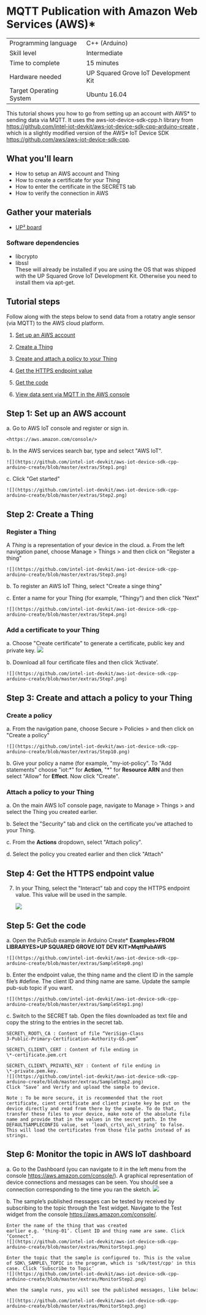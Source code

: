 # MQTT Publication with Amazon Web Services (AWS)\*
<table>
	<tr>
		<td>Programming language</td>
		<td>C++ (Arduino)</td>
	</tr>
	<tr>
		<td>Skill level</td>
		<td>Intermediate</td>
	</tr>
	<tr>
		<td>Time to complete</td>
		<td>15 minutes</td>
	</tr>
	<tr>
		<td>Hardware needed</td>
		<td>UP Squared Grove IoT Development Kit</td>
	</tr>
	<tr>
		<td>Target Operating System</td>
		<td>Ubuntu 16.04</td>
	</tr>
</table>

This tutorial shows you how to go from setting up an account with AWS\* to sending data via MQTT.  It uses the aws-iot-device-sdk-cpp.h library from https://github.com/intel-iot-devkit/aws-iot-device-sdk-cpp-arduino-create , which is a slightly modified version of the AWS\* IoT Device SDK https://github.com/aws/aws-iot-device-sdk-cpp.  

## What you'll learn
* How to setup an AWS account and Thing
* How to create a certificate for your Thing
* How to enter the certificate in the SECRETS tab 
* How to verify the connection in AWS

## Gather your materials
* [UP² board](http://www.up-board.org/upsquared/) 

### Software dependencies
* libcrypto
* libssl  
These will already be installed if you are using the OS that was shipped with the UP Squared Grove IoT Development Kit.  Otherwise you need to install them via apt-get.

## Tutorial steps
Follow along with the steps below to send data from a rotatry angle sensor (via MQTT) to the AWS cloud platform.

1. [Set up an AWS account](readme.md#step-1-set-up-an-AWS-account)

2. [Create a Thing](readme.md#step-2-create-a-thing)

3. [Create and attach a policy to your Thing](readme.md#step-3-create-and-attach-a-policy-to-your-thing)

4. [Get the HTTPS endpoint value](readme.md#step-4-get-the-https-endpoint-value)

5. [Get the code](readme.md#step-5-get-the-code)

6. [View data sent via MQTT in the AWS console](readme.md#step-6-monitor-the-topic-in-AWS-IoT-dashboard)

## Step 1: Set up an AWS account

a.  Go to AWS IoT console and register or sign in.

    <https://aws.amazon.com/console/>

b.  In the AWS services search bar, type and select "AWS IoT".
    
    ![](https://github.com/intel-iot-devkit/aws-iot-device-sdk-cpp-arduino-create/blob/master/extras/Step1.png)
    
c.  Click "Get started"
    
    ![](https://github.com/intel-iot-devkit/aws-iot-device-sdk-cpp-arduino-create/blob/master/extras/Step2.png)
    
## Step 2: Create a Thing
### Register a Thing
A *Thing* is a representation of your device in the cloud.
a.  From  the left navigation panel, choose Manage &gt; Things &gt; and then click on "Register a
    thing"
    
    ![](https://github.com/intel-iot-devkit/aws-iot-device-sdk-cpp-arduino-create/blob/master/extras/Step3.png)

b.  To register an AWS IoT Thing, select "Create a singe thing" 

c.  Enter a name for your Thing (for example, "Thingy") and then click "Next"

    ![](https://github.com/intel-iot-devkit/aws-iot-device-sdk-cpp-arduino-create/blob/master/extras/Step4.png)
### Add a certificate to your Thing    
a.  Choose "Create certificate" to generate a certificate, public key and private key.
    ![](https://github.com/intel-iot-devkit/aws-iot-device-sdk-cpp-arduino-create/blob/master/extras/Step4Result.PNG)

b. Download all four certificate files and then click ‘Activate’. 

    ![](https://github.com/intel-iot-devkit/aws-iot-device-sdk-cpp-arduino-create/blob/master/extras/Step7.png)
    
## Step 3: Create and attach a policy to your Thing
### Create a policy
a. From the navigation pane, choose Secure &gt; Policies &gt; and then click on "Create a policy"

    ![](https://github.com/intel-iot-devkit/aws-iot-device-sdk-cpp-arduino-create/blob/master/extras/Step10.png)

b. Give your policy a name (for example, "my-iot-policy". To "Add statements" choose "iot:\*" for **Action**, "\*" for **Resource ARN** and then select "Allow" for **Effect**. Now click "Create".

### Attach a policy to your Thing

a. On the main AWS IoT console page, navigate to Manage &gt; Things &gt; and select the Thing you created earlier.

b. Select the "Security" tab and click on the certificate you've attached to your Thing.

c. From the **Actions** dropdown, select "Attach policy".

d. Select the policy you created earlier and then click "Attach"

## Step 4: Get the HTTPS endpoint value

7.  In your Thing, select the "Interact" tab and copy the HTTPS endpoint value. This value
    will be used in the sample.

    ![](https://github.com/intel-iot-devkit/aws-iot-device-sdk-cpp-arduino-create/blob/master/extras/Step11.png)

## Step 5: Get the code

a.  Open the PubSub example in Arduino Create\* **Examples>FROM LIBRARYES>UP SQUARED GROVE IOT DEV KIT>MqttPubAWS**

    ![](https://github.com/intel-iot-devkit/aws-iot-device-sdk-cpp-arduino-create/blob/master/extras/SampleStep0.png)

b.  Enter the endpoint value, the thing name and the client ID in the
    sample file’s \#define. The client ID and thing name are same.
    Update the sample pub-sub topic if you want.

    ![](https://github.com/intel-iot-devkit/aws-iot-device-sdk-cpp-arduino-create/blob/master/extras/SampleStep1.png)

c.  Switch to the SECRET tab. Open the files downloaded as text file and
    copy the string to the entries in the secret tab.

    SECRET\_ROOT\_CA : Content of file “VeriSign-Class
    3-Public-Primary-Certification-Authority-G5.pem”

    SECRET\_CLIENT\_CERT : Content of file ending in
    \*-certificate.pem.crt

    SECRET\_CLIENT\_PRIVATE\_KEY : Content of file ending in
    \*-private.pem.key.
    ![](https://github.com/intel-iot-devkit/aws-iot-device-sdk-cpp-arduino-create/blob/master/extras/SampleStep2.png)
    Click ‘Save’ and Verify and upload the sample to device.

    Note : To be more secure, it is recommended that the root
    certificate, cient certificate and client private key be put on the
    device directly and read from there by the sample. To do that,
    transfer these files to your device, make note of the absolute file
    name and provide that in the values in the secret path. In the
    DEFAULTSAMPLECONFIG value, set ‘load\_crts\_as\_string’ to false.
    This will load the certificates from those file paths instead of as
    strings.

## Step 6: Monitor the topic in AWS IoT dashboard

a.  Go to the Dashboard (you can navigate to it in the left menu from the console https://aws.amazon.com/console/). A graphical representation of device connections and messages can be seen.  You should see a connection corresponding to the time you ran the sketch.
    ![](https://github.com/intel-iot-devkit/aws-iot-device-sdk-cpp-arduino-create/blob/master/extras/Dashboard.png)

b.  The sample’s published messages can be tested by received by
    subscribing to the topic through the Test widget.  Navigate to the Test widget from the console https://aws.amazon.com/console/.

    Enter the name of the thing that was created
    earlier e.g. ‘thing-01’. Client ID and thing name are same. Click
    ‘Connect’.
    ![](https://github.com/intel-iot-devkit/aws-iot-device-sdk-cpp-arduino-create/blob/master/extras/MonitorStep1.png)
    
    Enter the topic that the sample is configured to. This is the value
    of SDK\_SAMPLE\_TOPIC in the program, which is 'sdk/test/cpp' in this case. Click ‘Subscribe to Topic’
    ![](https://github.com/intel-iot-devkit/aws-iot-device-sdk-cpp-arduino-create/blob/master/extras/MonitorStep2.png)
    
    When the sample runs, you will see the published messages, like below:

    ![](https://github.com/intel-iot-devkit/aws-iot-device-sdk-cpp-arduino-create/blob/master/extras/MonitorStep3.png)


